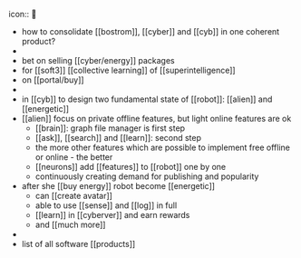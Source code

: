 icon:: 🍓

- how to consolidate [[bostrom]], [[cyber]] and [[cyb]] in one coherent product?
-
- bet on selling [[cyber/energy]] packages
- for [[soft3]] [[collective learning]] of [[superintelligence]]
- on [[portal/buy]]
-
- in [[cyb]] to design two fundamental state of [[robot]]: [[alien]] and [[energetic]]
- [[alien]] focus on private offline features, but light online features are ok
	- [[brain]]: graph file manager is first step
	- [[ask]], [[search]] and [[learn]]: second step
	- the more other features which are possible to implement free offline or online - the better
	- [[neurons]] add [[features]] to [[robot]] one by one
	- continuously creating demand for publishing and popularity
- after she [[buy energy]] robot become [[energetic]]
	- can [[create avatar]]
	- able to use [[sense]] and [[log]] in full
	- [[learn]] in [[cyberver]] and earn rewards
	- and [[much more]]
-
- list of all software [[products]]